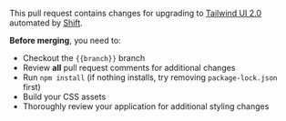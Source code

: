 This pull request contains changes for upgrading to [Tailwind UI 2.0](https://tailwindui.com/) automated by [Shift](https://laravelshift.com/shifts).

**Before merging**, you need to:

- Checkout the `{{branch}}` branch
- Review **all** pull request comments for additional changes
- Run `npm install` (if nothing installs, try removing `package-lock.json` first)
- Build your CSS assets
- Thoroughly review your application for additional styling changes
